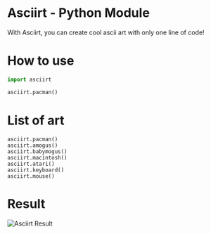 # Asciirt - Python Module

With Asciirt, you can create cool ascii art with only one line of code!

# How to use

```python
import asciirt

asciirt.pacman()
```

# List of art

`asciirt.pacman()`<br>
`asciirt.amogus()`<br>
`asciirt.babymogus()`<br>
`asciirt.macintosh()`<br>
`asciirt.atari()`<br>
`asciirt.keyboard()`<br>
`asciirt.mouse()`<br>

# Result

![Asciirt Result](https://i.imgur.com/Tzoo0O0.png)
